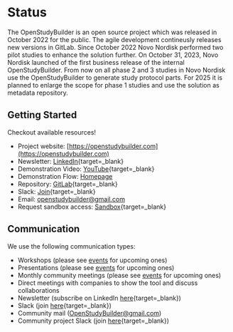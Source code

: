 # Status

The OpenStudyBuilder is an open source project which was released in October 2022 for the public. The agile development contineusly releases new versions in GitLab. Since October 2022 Novo Nordisk performed two pilot studies to enhance the solution further. On October 31, 2023, Novo Nordisk launched of the first business release of the internal OpenStudyBuilder. From now on all phase 2 and 3 studies in Novo Nordisk use the OpenStudyBuilder to generate study protocol parts. For 2025 it is planned to enlarge the scope for phase 1 studies and use the solution as metadata repository.

## Getting Started

Checkout available resources!

- Project website: [https://openstudybuilder.com](https://openstudybuilder.com)
- Newsletter: [LinkedIn](https://www.linkedin.com/newsletters/openstudybuilder-6990328054849916928/){target=_blank}
- Demonstration Video: [YouTube](https://youtu.be/dL5CY0BwfEs){target=_blank}
- Demonstration Flow: [Homepage](./info_demo.md)
- Repository: [GitLab](https://github.com/NovoNordisk-OpenSource/openstudybuilder-solution/){target=_blank}
- Slack: [Join](https://join.slack.com/t/openstudybuilder/shared_invite/zt-19mtauzic-Jvrhtmy7hGstgyiIvB1Wsw){target=_blank}
- Email: [openstudybuilder@gmail.com](mailto:openstudybuilder@gmail.com)
- Request sandbox access: [Sandbox](./guide_sandbox.md#getting-access){target=_blank}

## Communication

We use the following communication types:

- Workshops (please see [events](./info_events.md) for upcoming ones)
- Presentations (please see [events](./info_events.md) for upcoming ones)
- Monthly community meetings (please see [events](./info_events.md) for upcoming ones)
- Direct meetings with companies to show the tool and discuss collaborations
- Newsletter (subscribe on LinkedIn [here](https://www.linkedin.com/newsletters/openstudybuilder-6990328054849916928/){target=_blank})
- Slack (join [here](https://join.slack.com/t/openstudybuilder/shared_invite/zt-19mtauzic-Jvrhtmy7hGstgyiIvB1Wsw){target=_blank})
- Community mail (<a href="mailto:OpenStudyBuilder@gmail.com">OpenStudyBuilder@gmail.com</a>)
- Community project Slack (join [here](https://join.slack.com/t/osb-mdr/shared_invite/zt-2iwjqjg76-r0NW6pRH5GnGQQ~~izLc_A){target=_blank})

